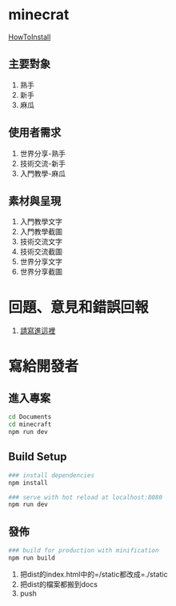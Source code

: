 # minecrat

[HowToInstall](https://hackmd.io/HuVYJXouSi6uZd8oNXmJQA)

## 主要對象

1. 熟手
2. 新手
3. 麻瓜

## 使用者需求

1. 世界分享-熟手
2. 技術交流-新手
3. 入門教學-麻瓜

## 素材與呈現

1. 入門教學文字
2. 入門教學截圖
3. 技術交流文字
4. 技術交流截圖
5. 世界分享文字
5. 世界分享截圖


# 回題、意見和錯誤回報

1. [請寫進這裡](https://github.com/Hans-lee-2006/minecraft/issues)

# 寫給開發者

## 進入專案

``` bash
cd Documents
cd minecraft
npm run dev
```

## Build Setup

``` bash
### install dependencies
npm install

### serve with hot reload at localhost:8080
npm run dev

```

## 發佈

``` bash
### build for production with minification
npm run build
```

1. 把dist的index.html中的=/static都改成=./static
2. 把dist的檔案都搬到docs
3. push

